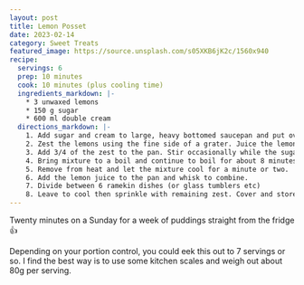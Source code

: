 ```yaml
---
layout: post
title: Lemon Posset
date: 2023-02-14
category: Sweet Treats
featured_image: https://source.unsplash.com/s05XKB6jK2c/1560x940
recipe:
  servings: 6
  prep: 10 minutes
  cook: 10 minutes (plus cooling time)
  ingredients_markdown: |-
    * 3 unwaxed lemons
    * 150 g sugar
    * 600 ml double cream
  directions_markdown: |-
    1. Add sugar and cream to large, heavy bottomed saucepan and put over low heat.
    2. Zest the lemons using the fine side of a grater. Juice the lemons into a bowl for later.
    3. Add 3/4 of the zest to the pan. Stir occasionally while the sugar dissolves.
    4. Bring mixture to a boil and continue to boil for about 8 minutes stirring continuously.
    5. Remove from heat and let the mixture cool for a minute or two.
    6. Add the lemon juice to the pan and whisk to combine.
    7. Divide between 6 ramekin dishes (or glass tumblers etc)
    8. Leave to cool then sprinkle with remaining zest. Cover and store in fridge for up to a week.
---
```


Twenty minutes on a Sunday for a week of puddings straight from the fridge 👍

Depending on your portion control, you could eek this out to 7 servings or so. I find the best way is to use some kitchen scales and weigh out about 80g per serving.
